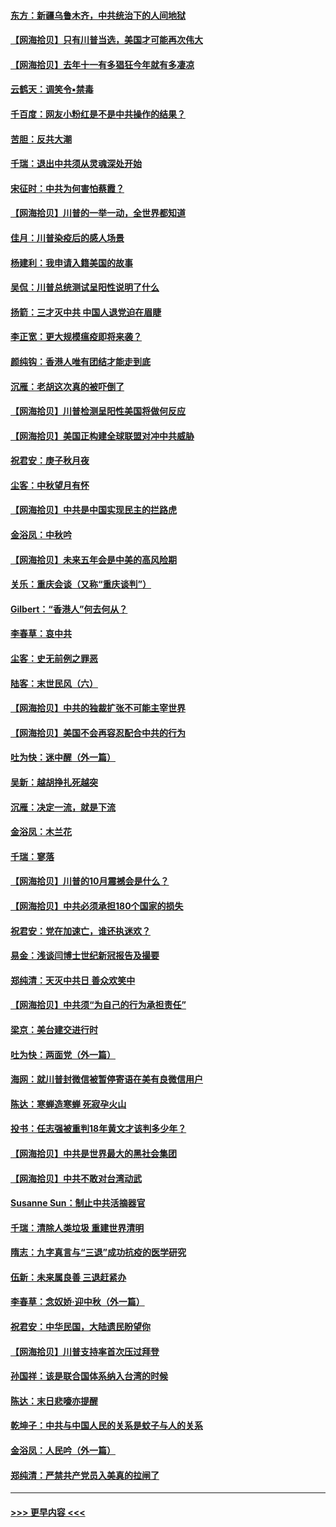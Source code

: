 #### [东方：新疆乌鲁木齐，中共统治下的人间地狱](../pages/nsc993/n12466075.md?t=10110651) 
#### [【网海拾贝】只有川普当选，美国才可能再次伟大](../pages/nsc993/n12466013.md?t=10110651) 
#### [【网海拾贝】去年十一有多猖狂今年就有多凄凉](../pages/nsc993/n12463649.md?t=10110651) 
#### [云鹤天：调笑令▪禁毒](../pages/nsc993/n12462975.md?t=10110651) 
#### [千百度：网友小粉红是不是中共操作的结果？](../pages/nsc993/n12461025.md?t=10110651) 
#### [苦胆：反共大潮](../pages/nsc993/n12459469.md?t=10110651) 
#### [千瑞：退出中共须从灵魂深处开始](../pages/nsc993/n12459437.md?t=10110651) 
#### [宋征时：中共为何害怕蔡霞？](../pages/nsc993/n12459097.md?t=10110651) 
#### [【网海拾贝】川普的一举一动，全世界都知道](../pages/nsc993/n12458825.md?t=10110651) 
#### [佳月：川普染疫后的感人场景](../pages/nsc993/n12456994.md?t=10110651) 
#### [杨建利：我申请入籍美国的故事](../pages/nsc993/n12455635.md?t=10110651) 
#### [吴侃：川普总统测试呈阳性说明了什么](../pages/nsc993/n12451869.md?t=10110651) 
#### [扬箭：三才灭中共 中国人退党迫在眉睫](../pages/nsc993/n12451842.md?t=10110651) 
#### [李正宽：更大规模瘟疫即将来袭？](../pages/nsc993/n12451455.md?t=10110651) 
#### [颜纯钩：香港人唯有团结才能走到底](../pages/nsc993/n12450870.md?t=10110651) 
#### [沉雁：老胡这次真的被吓倒了](../pages/nsc993/n12449796.md?t=10110651) 
#### [【网海拾贝】川普检测呈阳性美国将做何反应](../pages/nsc993/n12449042.md?t=10110651) 
#### [【网海拾贝】美国正构建全球联盟对冲中共威胁](../pages/nsc993/n12446580.md?t=10110651) 
#### [祝君安：庚子秋月夜](../pages/nsc993/n12445870.md?t=10110651) 
#### [尘客：中秋望月有怀](../pages/nsc993/n12444632.md?t=10110651) 
#### [【网海拾贝】中共是中国实现民主的拦路虎](../pages/nsc993/n12443573.md?t=10110651) 
#### [金浴凤：中秋吟](../pages/nsc993/n12441773.md?t=10110651) 
#### [【网海拾贝】未来五年会是中美的高风险期](../pages/nsc993/n12440760.md?t=10110651) 
#### [关乐：重庆会谈（又称“重庆谈判”）](../pages/nsc993/n12437525.md?t=10110651) 
#### [Gilbert：“香港人”何去何从？](../pages/nsc993/n12435894.md?t=10110651) 
#### [李春草：哀中共](../pages/nsc993/n12435874.md?t=10110651) 
#### [尘客：史无前例之罪恶](../pages/nsc993/n12435762.md?t=10110651) 
#### [陆客：末世民风（六）](../pages/nsc993/n12435354.md?t=10110651) 
#### [【网海拾贝】中共的独裁扩张不可能主宰世界](../pages/nsc993/n12435151.md?t=10110651) 
#### [【网海拾贝】美国不会再容忍配合中共的行为](../pages/nsc993/n12433808.md?t=10110651) 
#### [吐为快：迷中醒（外一篇）](../pages/nsc993/n12433585.md?t=10110651) 
#### [吴新：越胡挣扎死越突](../pages/nsc993/n12433562.md?t=10110651) 
#### [沉雁：决定一流，就是下流](../pages/nsc993/n12432128.md?t=10110651) 
#### [金浴凤：木兰花](../pages/nsc993/n12432124.md?t=10110651) 
#### [千瑞：寥落](../pages/nsc993/n12432071.md?t=10110651) 
#### [【网海拾贝】川普的10月震撼会是什么？](../pages/nsc993/n12431624.md?t=10110651) 
#### [【网海拾贝】中共必须承担180个国家的损失](../pages/nsc993/n12428893.md?t=10110651) 
#### [祝君安：党在加速亡，谁还执迷欢？](../pages/nsc993/n12428652.md?t=10110651) 
#### [易金：浅谈闫博士世纪新冠报告及撮要](../pages/nsc993/n12426822.md?t=10110651) 
#### [郑纯清：天灭中共日 善众欢笑中](../pages/nsc993/n12426784.md?t=10110651) 
#### [【网海拾贝】中共须“为自己的行为承担责任”](../pages/nsc993/n12426067.md?t=10110651) 
#### [梁京：美台建交进行时](../pages/nsc993/n12424066.md?t=10110651) 
#### [吐为快：两面党（外一篇）](../pages/nsc993/n12424043.md?t=10110651) 
#### [海网：就川普封微信被暂停寄语在美有良微信用户](../pages/nsc993/n12424021.md?t=10110651) 
#### [陈达：寒蝉造寒蝉 死寂孕火山](../pages/nsc993/n12423958.md?t=10110651) 
#### [投书：任志强被重判18年黄文才该判多少年？](../pages/nsc993/n12423672.md?t=10110651) 
#### [【网海拾贝】中共是世界最大的黑社会集团](../pages/nsc993/n12423543.md?t=10110651) 
#### [【网海拾贝】中共不敢对台湾动武](../pages/nsc993/n12421418.md?t=10110651) 
#### [Susanne Sun：制止中共活摘器官](../pages/nsc993/n12419654.md?t=10110651) 
#### [千瑞：清除人类垃圾 重建世界清明](../pages/nsc993/n12419414.md?t=10110651) 
#### [隋志：九字真言与“三退”成功抗疫的医学研究](../pages/nsc993/n12419248.md?t=10110651) 
#### [伍新：未来属良善 三退赶紧办](../pages/nsc993/n12418496.md?t=10110651) 
#### [李春草：念奴娇·迎中秋（外一篇）](../pages/nsc993/n12418465.md?t=10110651) 
#### [祝君安：中华民国，大陆遗民盼望你](../pages/nsc993/n12418089.md?t=10110651) 
#### [【网海拾贝】川普支持率首次压过拜登](../pages/nsc993/n12418050.md?t=10110651) 
#### [孙国祥：该是联合国体系纳入台湾的时候](../pages/nsc993/n12417369.md?t=10110651) 
#### [陈达：末日悲嚎亦提醒](../pages/nsc993/n12416736.md?t=10110651) 
#### [乾坤子：中共与中国人民的关系是蚊子与人的关系](../pages/nsc993/n12416632.md?t=10110651) 
#### [金浴凤：人民吟（外一篇）](../pages/nsc993/n12416567.md?t=10110651) 
#### [郑纯清：严禁共产党员入美真的拉闸了](../pages/nsc993/n12416550.md?t=10110651) 

----
#### [ >>> 更早内容 <<< ](../indexes/nsc993-earlier.md)

